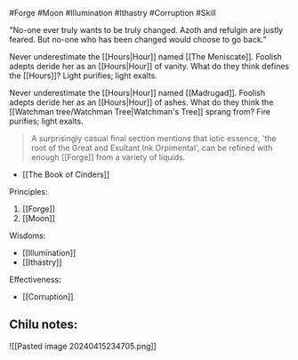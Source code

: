 #Forge #Moon #Illumination #Ithastry #Corruption #Skill 

"No-one ever truly wants to be truly changed. Azoth and refulgin are justly feared. But no-one who has been changed would choose to go back."

Never underestimate the [[Hours|Hour]] named [[The Meniscate]]. Foolish adepts deride her as an [[Hours|Hour]] of vanity. What do they think defines the [[Hours]]? Light purifies; light exalts.

Never underestimate the [[Hours|Hour]] named [[Madrugad]]. Foolish adepts deride her as an [[Hours|Hour]] of ashes. What do they think the [[Watchman tree/Watchman Tree|Watchman's Tree]] sprang from? Fire purifies; light exalts.

> A surprisingly casual final section mentions that iotic essence, 'the root of the Great and Exultant Ink Orpimental', can be refined with enough [[Forge]] from a variety of liquids.
- [[The Book of Cinders]]

Principles:
1. [[Forge]]
2. [[Moon]]

Wisdoms:
- [[Illumination]]
- [[Ithastry]]

Effectiveness:
- [[Corruption]]

Chilu notes:
- 

![[Pasted image 20240415234705.png]]